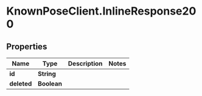 # KnownPoseClient.InlineResponse200

## Properties

Name | Type | Description | Notes
------------ | ------------- | ------------- | -------------
**id** | **String** |  | 
**deleted** | **Boolean** |  | 


